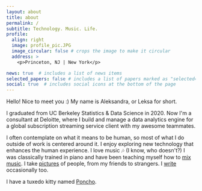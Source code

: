 ```yaml
---
layout: about
title: about
permalink: /
subtitle: Technology. Music. Life.
profile:
  align: right
  image: profile_pic.JPG
  image_circular: false # crops the image to make it circular
  address: >
    <p>Princeton, NJ | New York</p>

news: true  # includes a list of news items
selected_papers: false # includes a list of papers marked as "selected={true}"
social: true  # includes social icons at the bottom of the page
---
```


Hello! Nice to meet you :) My name is Aleksandra, or Leksa for short. 

I graduated from UC Berkeley Statistics & Data Science in 2020. Now I'm a consultant at Deloitte, where I build and manage a data analytics engine for a global subscription streaming service client with my awesome teammates.

I often contemplate on what it means to be human, so most of what I do outside of work is centered around it. I enjoy exploring new technology that enhances the human experience. I love music :notes: (I know, who doesn't?) I was classically trained in piano and have been teaching myself how to [mix music](https://soundcloud.com/aleksandra-ma-20897898). I take [pictures](/projects) of people, from my friends to strangers. I [write](/blog) occasionally too.

I have a tuxedo kitty named [Poncho](https://www.instagram.com/lil_poncho119/).


